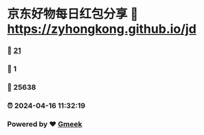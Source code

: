 # 京东好物每日红包分享 :link: https://zyhongkong.github.io/jd 
### :page_facing_up: [21](https://zyhongkong.github.io/jd/tag.html) 
### :speech_balloon: 1 
### :hibiscus: 25638 
### :alarm_clock: 2024-04-16 11:32:19 
### Powered by :heart: [Gmeek](https://github.com/Meekdai/Gmeek)
